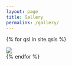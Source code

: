 ```yaml
---
layout: page
title: Gallery
permalink: /gallery/
---
```


{% for qsl in site.qsls %}
<div class="qitem">
  <a href="{{ qsl.url }}">
  <img src="{{ qsl.front_small }}"/>
  </a>
</div>
{% endfor %}
